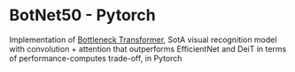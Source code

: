 # BotNet50 - Pytorch

Implementation of <a href="https://arxiv.org/abs/2101.11605">Bottleneck Transformer</a>, SotA visual recognition model with convolution + attention that outperforms EfficientNet and DeiT in terms of performance-computes trade-off, in Pytorch
